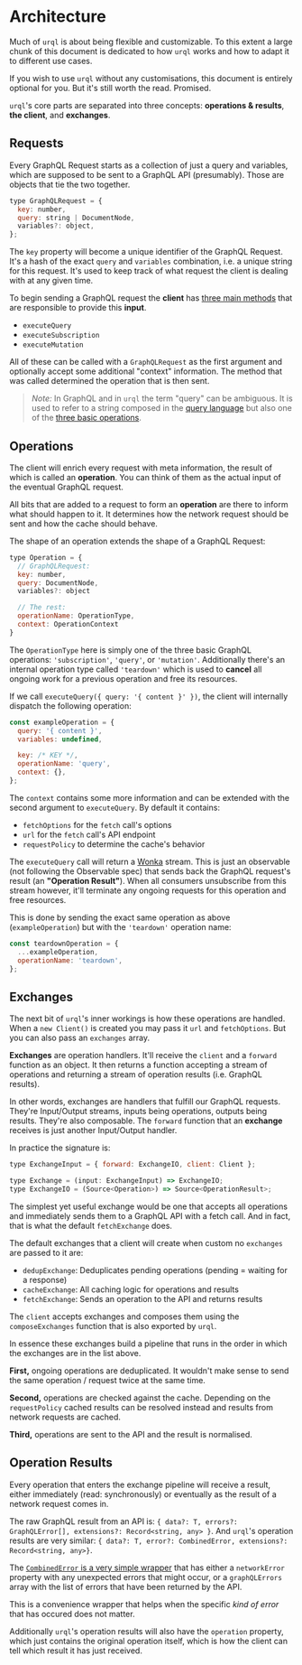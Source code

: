 # Architecture

Much of `urql` is about being flexible and customizable.
To this extent a large chunk of this document is dedicated to
how `urql` works and how to adapt it to different use cases.

If you wish to use `urql` without any customisations, this
document is entirely optional for you. But it's still worth
the read. Promised.

`urql`'s core parts are separated into three concepts:
**operations & results**, **the client**, and **exchanges**.

## Requests

Every GraphQL Request starts as a collection of just a
query and variables, which are supposed to be sent to
a GraphQL API (presumably). Those are objects that
tie the two together.

```js
type GraphQLRequest = {
  key: number,
  query: string | DocumentNode,
  variables?: object,
};
```

The `key` property will become a unique identifier of the GraphQL Request.
It's a hash of the exact `query` and `variables` combination, i.e. a
unique string for this request. It's used to keep track of
what request the client is dealing with at any given time.

To begin sending a GraphQL request the **client** has
[three main methods](https://github.com/FormidableLabs/urql/blob/master/src/client.ts)
that are responsible to provide this **input**.

- `executeQuery`
- `executeSubscription`
- `executeMutation`

All of these can be called with a `GraphQLRequest` as
the first argument and optionally accept some additional
"context" information. The method that was called determined
the operation that is then sent.

> _Note:_ In GraphQL and in `urql` the term "query" can be ambiguous.
> It is used to refer to a string composed in the
> [query language](https://facebook.github.io/graphql/June2018/#sec-Overview)
> but also one of the
> [three basic operations](https://facebook.github.io/graphql/June2018/#sec-Language.Operations).

## Operations

The client will enrich every request with meta information,
the result of which is called an **operation**. You can think
of them as the actual input of the eventual GraphQL request.

All bits that are added to a request to form an **operation**
are there to inform what should happen to it. It determines
how the network request should be sent and how the cache
should behave.

The shape of an operation extends the shape of a GraphQL Request:

```js
type Operation = {
  // GraphQLRequest:
  key: number,
  query: DocumentNode,
  variables?: object

  // The rest:
  operationName: OperationType,
  context: OperationContext
}
```

The `OperationType` here is simply one of the three basic
GraphQL operations: `'subscription'`, `'query'`, or `'mutation'`.
Additionally there's an internal operation type called `'teardown'`
which is used to **cancel** all ongoing work for a previous operation
and free its resources.

If we call `executeQuery({ query: '{ content }' })`, the client
will internally dispatch the following operation:

```js
const exampleOperation = {
  query: '{ content }',
  variables: undefined,

  key: /* KEY */,
  operationName: 'query',
  context: {},
};
```

The `context` contains some more information and can be extended with
the second argument to `executeQuery`. By default it contains:

- `fetchOptions` for the `fetch` call's options
- `url` for the `fetch` call's API endpoint
- `requestPolicy` to determine the cache's behavior

The `executeQuery` call will return a [Wonka](https://github.com/kitten/wonka)
stream. This is just an observable (not following the Observable spec)
that sends back the GraphQL request's result (an **"Operation Result"**).
When all consumers unsubscribe from this stream however, it'll terminate
any ongoing requests for this operation and free resources.

This is done by sending the exact same operation as above (`exampleOperation`)
but with the `'teardown'` operation name:

```js
const teardownOperation = {
  ...exampleOperation,
  operationName: 'teardown',
};
```

## Exchanges

The next bit of `urql`'s inner workings is how these operations are handled.
When a `new Client()` is created you may pass it `url` and `fetchOptions`.
But you can also pass an `exchanges` array.

**Exchanges** are operation handlers. It'll receive the `client` and a `forward`
function as an object. It then returns a function accepting a stream of
operations and returning a stream of operation results (i.e. GraphQL results).

In other words, exchanges are handlers that fulfill our GraphQL requests.
They're Input/Output streams, inputs being operations, outputs being results.
They're also composable. The `forward` function that an **exchange** receives
is just another Input/Output handler.

In practice the signature is:

```js
type ExchangeInput = { forward: ExchangeIO, client: Client };

type Exchange = (input: ExchangeInput) => ExchangeIO;
type ExchangeIO = (Source<Operation>) => Source<OperationResult>;
```

The simplest yet useful exchange would be one that accepts all operations and
immediately sends them to a GraphQL API with a fetch call. And in fact,
that is what the default `fetchExchange` does.

The default exchanges that a client will create when custom no `exchanges`
are passed to it are:

- `dedupExchange`: Deduplicates pending operations (pending = waiting for a response)
- `cacheExchange`: All caching logic for operations and results
- `fetchExchange`: Sends an operation to the API and returns results

The `client` accepts exchanges and composes them using the `composeExchanges` function
that is also exported by `urql`.

In essence these exchanges build a pipeline that runs in the order in which the
exchanges are in the list above.

**First,** ongoing operations are deduplicated. It wouldn't make sense to send the
same operation / request twice at the same time.

**Second,** operations are checked against the cache. Depending on the `requestPolicy`
cached results can be resolved instead and results from network requests are cached.

**Third,** operations are sent to the API and the result is normalised.

## Operation Results

Every operation that enters the exchange pipeline will receive a result, either
immediately (read: synchronously) or eventually as the result of a network
request comes in.

The raw GraphQL result from an API is: `{ data?: T, errors?: GraphQLError[], extensions?: Record<string, any> }`.
And `urql`'s operation results are very similar: `{ data?: T, error?: CombinedError, extensions?: Record<string, any>}`.

The [`CombinedError` is a very simple wrapper](https://github.com/FormidableLabs/urql/blob/master/src/utils/error.ts)
that has either a `networkError` property with any unexpected errors that might occur,
or a `graphQLErrors` array with the list of errors that have been returned by the API.

This is a convenience wrapper that helps when the specific _kind of error_ that has occured
does not matter.

Additionally `urql`'s operation results will also have the `operation` property, which
just contains the original operation itself, which is how the client can tell which result
it has just received.
